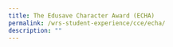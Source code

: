 ```yaml
---
title: The Edusave Character Award (ECHA)
permalink: /wrs-student-experience/cce/echa/
description: ""
---
```

